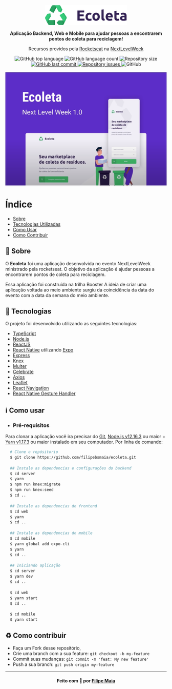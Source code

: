 <div align="center">
  <img src=".gitassets/logo.svg" alt="Logo" width="256px" />
  
  <b>Aplicação Backend, Web e Mobile para ajudar pessoas a encontrarem pontos de coleta para reciclagem!</b>

  <p>
  Recursos providos pela <a href="https://rocketseat.com.br">Rocketseat</a> na <a href="https://nextlevelweek.com/">NextLevelWeek</a>
  </p>

<!--  Shields -->
   <img alt="GitHub top language" src="https://img.shields.io/github/languages/top/filipebsmaia/Ecoleta">

  <img alt="GitHub language count" src="https://img.shields.io/github/languages/count/filipebsmaia/Ecoleta">

  <img alt="Repository size" src="https://img.shields.io/github/repo-size/filipebsmaia/Ecoleta">
  <a href="https://github.com/filipebsmaia/Ecoleta/commits/master">
    <img alt="GitHub last commit" src="https://img.shields.io/github/last-commit/filipebsmaia/Ecoleta">
  </a>

  <a href="https://github.com/filipebsmaia/Ecoleta/issues">
    <img alt="Repository issues" src="https://img.shields.io/github/issues/filipebsmaia/Ecoleta">
  </a>

  <img alt="GitHub" src="https://img.shields.io/github/license/filipebsmaia/Ecoleta">
<!--  Shields -->
</div>
</br>
<div align="center">
  <img src=".gitassets/ecoleta.png" alt="Logo" />

</div>

# Índice

- [Sobre](#sobre)
- [Tecnologias Utilizadas](#tecnologias)
- [Como Usar](#como-usar)
- [Como Contribuir](#como-contribuir)

<a id="sobre"></a>

## :bookmark: Sobre

<p>
O <strong>Ecoleta</strong> foi uma aplicação desenvolvida no evento NextLevelWeek ministrado pela rocketseat. O objetivo da aplicação é ajudar pessoas a encontrarem pontos de coleta para reciclagem.
<p>

Essa aplicação foi construída na trilha Booster A ideia de criar uma aplicação voltada ao meio ambiente surgiu da coincidência da data do evento com a data da semana do meio ambiente.

<a id="tecnologias"></a>

## :rocket: Tecnologias

O projeto foi desenvolvido utilizando as seguintes tecnologias:

- [TypeScript](https://www.typescriptlang.org/)
- [Node.js](https://nodejs.org/en/)
- [ReactJS](https://reactjs.org/)
- [React Native](https://reactnative.dev/) utilizando [Expo](https://expo.io/)
- [Express](https://expressjs.com/)
- [Knex](http://knexjs.org/)
- [Multer](https://www.npmjs.com/package/multer)
- [Celebrate](https://www.npmjs.com/package/celebrate)
- [Axios](https://github.com/axios/axios)
- [Leaflet](https://leafletjs.com/)
- [React Navigation](https://reactnavigation.org/)
- [React Native Gesture Handler](https://kmagiera.github.io/react-native-gesture-handler/)

<a id="como-usar"></a>

## :information_source: Como usar

- ### **Pré-requisitos**

Para clonar a aplicação você ira precisar do [Git](https://git-scm.com), [Node.js v12.16.3](https://nodejs.org/) ou maior + [Yarn v1.17.3](https://yarnpkg.com/) ou maior instalado em seu computador. Por linha de comando:

```sh
  # Clone o repósitorio
  $ git clone https://github.com/filipebsmaia/ecoleta.git

  ## Instale as dependencias e configurações do backend
  $ cd server
  $ yarn
  $ npm run knex:migrate
  $ npm run knex:seed
  $ cd ..

  ## Instale as dependencias do frontend
  $ cd web
  $ yarn
  $ cd ..

  ## Instale as dependencias do mobile
  $ cd mobile
  $ yarn global add expo-cli
  $ yarn
  $ cd ..

  ## Iniciando aplicação
  $ cd server
  $ yarn dev
  $ cd ..

  $ cd web
  $ yarn start
  $ cd ..

  $ cd mobile
  $ yarn start

```

<a id="como-contribuir"></a>

## :recycle: Como contribuir

- Faça um Fork desse repositório,
- Crie uma branch com a sua feature: `git checkout -b my-feature`
- Commit suas mudanças: `git commit -m 'feat: My new feature'`
- Push a sua branch: `git push origin my-feature`

---

<div align="center">
<h4>
    Feito com 💜 por <a href="https://www.linkedin.com/in/filipebsmaia/" target="_blank">Filipe Maia</a>
</h4>
</div>
